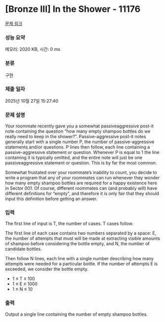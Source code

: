 # [Bronze III] In the Shower - 11176 

[문제 링크](https://www.acmicpc.net/problem/11176) 

### 성능 요약

메모리: 2020 KB, 시간: 0 ms

### 분류

구현

### 제출 일자

2025년 10월 27일 15:27:40

### 문제 설명

<p>Your roommate recently gave you a somewhat passiveaggressive post-it note containing the question “how many empty shampoo bottles do we really need to keep in the shower?”. Passive-aggressive post-it notes generally start with a single number P, the number of passive-aggressive statements and/or questions. P lines then follow, each line containing a passive-aggressive statement or question. Whenever P is equal to 1 the line containing it is typically omitted, and the entire note will just be one passiveaggressive statement or question. This is by far the most common.</p>

<p>Somewhat frustated over your roommate’s inability to count, you decide to write a program that any of your roommates can run whenever they wonder how many empty shampoo bottles are required for a happy existence here in Sector 001. Of course, different roommates can (and probably will) have different definitions for “empty”, and therefore it is only fair that they should input this definition before getting an answer.</p>

### 입력 

 <p>The first line of input is T, the number of cases. T cases follow.</p>

<p>The first line of each case contains two numbers separated by a space: E, the number of attempts that must will be made at extracting visible amounts of shampoo before considering the bottle empty, and N, the number of candidate bottles.</p>

<p>Then follow N lines, each line with a single number describing how many attempts were needed for a particular bottle. If the number of attempts E is exceeded, we consider the bottle empty.</p>

<ul>
	<li>1 ≤ T ≤ 100</li>
	<li>1 ≤ E ≤ 1000</li>
	<li>1 ≤ N ≤ 10</li>
</ul>

### 출력 

 <p>Output a single line containing the number of empty shampoo bottles.</p>

